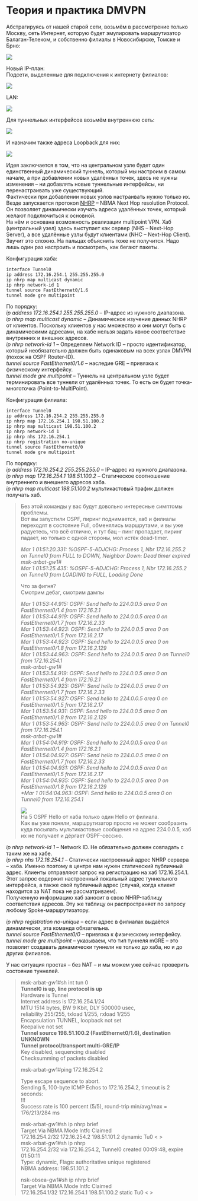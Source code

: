 # Теория и практика DMVPN

Абстрагируясь от нашей старой сети, возьмём в рассмотрение только Москву, сеть Интернет, которую будет эмулировать маршрутизатор Балаган-Телеком, и собственно филиалы в Новосибирске, Томске и Брно:

![](https://dan4i4ek.info/src/0_abac0_a0da6ce2_XL.jpg)

Новый IP-план:  
Подсети, выделенные для подключения к интернету филиалов:

![](https://dan4i4ek.info/src/0_abbe5_7cdef57c_XL.jpg)

LAN:

![](https://dan4i4ek.info/src/0_abbe6_5d8f81b1_XL.jpg)

Для туннельных интерфейсов возьмём внутреннюю сеть:

![](https://dan4i4ek.info/src/0_abbe7_19c2e9b9_XL.jpg)

И назначим также адреса Loopback для них:

![](https://dan4i4ek.info/src/0_abbe8_ae57f462_XL.jpg)

Идея заключается в том, что на центральном узле будет один единственный динамический туннель, который мы настроим в самом начале, а при добавлении новых удалённых точек, здесь не нужны изменения – ни добавлять новые туннельные интерфейсы, ни перенастраивать уже существующий.  
Фактически при добавлении новых узлов настраивать нужно только их.  
Везде запускается протокол [NHRP](http://searchnetworking.techtarget.com/definition/Next-Hop-Resolution-Protocol) – NBMA Next Hop resolution Protocol.  
Он позволяет динамически изучать адреса удалённых точек, который желают подключиться к основной.  
На нём и основана возможность реализации multipoint VPN. Хаб \(центральный узел\) здесь выступает как сервер \(NHS – Next-Hop Server\), а все удалённые узлы будут клиентами \(NHC – Next-Hop Client\).  
Звучит это сложно. На пальцах объяснить тоже не получится. Надо лишь один раз настроить и посмотреть, как бегают пакеты.

Конфигурация хаба:

```text
interface Tunnel0
ip address 172.16.254.1 255.255.255.0
ip nhrp map multicast dynamic
ip nhrp network-id 1
tunnel source FastEthernet0/1.6
tunnel mode gre multipoint
```

По порядку:  
_ip address 172.16.254.1 255.255.255.0_ – IP-адрес из нужного диапазона.  
_ip nhrp map multicast dynamic_ – Динамическое изучение данных NHRP от клиентов. Поскольку клиентов у нас множество и они могут быть с динамическими адресами, на хабе нельзя задать явное соответствие внутренних и внешних адресов.  
_ip nhrp network-id 1_ – Определяем Network ID – просто идентификатор, который необязательно должен быть одинаковым на всех узлах DMVPN \(похож на OSPF Router-ID\).  
_tunnel source FastEthernet0/1.6_ – наследие GRE – привязка к физическому интерфейсу.  
_tunnel mode gre multipoint_ – Туннель на центральном узле будет терминировать все туннели от удалённых точек. То есть он будет точка-многоточка \(Point-to-MultiPoint\).

Конфигурация филиала:

```text
interface Tunnel0
ip address 172.16.254.2 255.255.255.0
ip nhrp map 172.16.254.1 198.51.100.2
ip nhrp map multicast 198.51.100.2
ip nhrp network-id 1
ip nhrp nhs 172.16.254.1
ip nhrp registration no-unique
tunnel source FastEthernet0/0
tunnel mode gre multipoint
```

По порядку:  
_ip address 172.16.254.2 255.255.255.0_ – IP-адрес из нужного диапазона.  
_ip nhrp map 172.16.254.1 198.51.100.2_ – Статическое соотношение внутреннего и внешнего адресов хаба.  
_ip nhrp map multicast 198.51.100.2_ мультикастовый трафик должен получать хаб.

> Без этой команды у вас будут довольно интересные симптомы проблемы.  
> Вот вы запустили OSPF, пиринг поднимается, хаб и филиалы переходят в состояние Full, обменялись маршрутами, и вы уже радуетесь, что всё отлично, и тут бац – пинг пропадает, пиринг падает, но только с одной стороны, мол истёк dead-timer.  
>   
> _Mar 1 01:51:20.331: %OSPF-5-ADJCHG: Process 1, Nbr 172.16.255.2 on Tunnel0 from FULL to DOWN, Neighbor Down: Dead timer expired  
> msk-arbat-gw1\#  
> Mar 1 01:51:25.435: %OSPF-5-ADJCHG: Process 1, Nbr 172.16.255.2 on Tunnel0 from LOADING to FULL, Loading Done_  
>   
> Что за фигня?  
> Смотрим дебаг, смотрим дампы  
>   
> _Mar 1 01:53:44.915: OSPF: Send hello to 224.0.0.5 area 0 on FastEthernet0/1.4 from 172.16.2.1  
> Mar 1 01:53:44.919: OSPF: Send hello to 224.0.0.5 area 0 on FastEthernet0/1.7 from 172.16.2.33  
> Mar 1 01:53:44.923: OSPF: Send hello to 224.0.0.5 area 0 on FastEthernet0/1.5 from 172.16.2.17  
> Mar 1 01:53:44.923: OSPF: Send hello to 224.0.0.5 area 0 on FastEthernet0/1.8 from 172.16.2.129  
> Mar 1 01:53:44.963: OSPF: Send hello to 224.0.0.5 area 0 on Tunnel0 from 172.16.254.1  
> msk-arbat-gw1\#  
> Mar 1 01:53:54.919: OSPF: Send hello to 224.0.0.5 area 0 on FastEthernet0/1.4 from 172.16.2.1  
> Mar 1 01:53:54.923: OSPF: Send hello to 224.0.0.5 area 0 on FastEthernet0/1.7 from 172.16.2.33  
> Mar 1 01:53:54.927: OSPF: Send hello to 224.0.0.5 area 0 on FastEthernet0/1.5 from 172.16.2.17  
> Mar 1 01:53:54.931: OSPF: Send hello to 224.0.0.5 area 0 on FastEthernet0/1.8 from 172.16.2.129  
> Mar 1 01:53:54.963: OSPF: Send hello to 224.0.0.5 area 0 on Tunnel0 from 172.16.254.1  
> msk-arbat-gw1\#  
> Mar 1 01:54:04.919: OSPF: Send hello to 224.0.0.5 area 0 on FastEthernet0/1.4 from 172.16.2.1  
> Mar 1 01:54:04.927: OSPF: Send hello to 224.0.0.5 area 0 on FastEthernet0/1.7 from 172.16.2.33  
> Mar 1 01:54:04.931: OSPF: Send hello to 224.0.0.5 area 0 on FastEthernet0/1.5 from 172.16.2.17  
> Mar 1 01:54:04.935: OSPF: Send hello to 224.0.0.5 area 0 on FastEthernet0/1.8 from 172.16.2.129  
> \*Mar 1 01:54:04.963: OSPF: Send hello to 224.0.0.5 area 0 on Tunnel0 from 172.16.254.1_  
>   
> ![](https://dan4i4ek.info/src/0_abbfc_db7c306e_XXL.jpg)  
> На 5 OSPF Hello от хаба только один Hello от филиала.  
> Как вы уже поняли, маршрутизатор просто не может сообразить куда посылать мультикастовые сообщения на адрес 224.0.0.5, хаб их не получает и дёргает OSPF-сессию.

_ip nhrp network-id 1_ – Network ID. Не обязательно должен совпадать с таким же на хабе.  
_ip nhrp nhs 172.16.254.1_ – Статически настроенный адрес NHRP сервера – хаба. Именно поэтому в центре нам нужен статический публичный адрес. Клиенты отправляют запрос на регистрацию на хаб 172.16.254.1. Этот запрос содержит настроенный локальный адрес туннельного интерфейса, а также свой публичный адрес \(случай, когда клиент находится за NAT пока не рассматриваем\).  
Полученную информацию хаб заносит в свою NHRP-таблицу соответствия адресов. Эту же таблицу он распространяет по запросу любому Spoke-маршрутизатору.

_ip nhrp registration no-unique_ – если адрес в филиалах выдаётся динамически, эта команда обязательна.  
_tunnel source FastEthernet0/0_ – привязка к физическому интерфейсу.  
_tunnel mode gre multipoint_ – указываем, что тип туннеля mGRE – это позволит создавать динамически туннели не только до хаба, но и до других филиалов.

У нас ситуация простая – без NAT – и мы можем уже сейчас проверить состояние туннелей.

> msk-arbat-gw1\#sh int tun 0  
> **Tunnel0 is up, line protocol is up**  
> Hardware is Tunnel  
> Internet address is 172.16.254.1/24  
> MTU 1514 bytes, BW 9 Kbit, DLY 500000 usec,  
> reliability 255/255, txload 1/255, rxload 1/255  
> Encapsulation TUNNEL, loopback not set  
> Keepalive not set  
> **Tunnel source 198.51.100.2 \(FastEthernet0/1.6\), destination UNKNOWN**  
> **Tunnel protocol/transport multi-GRE/IP**  
> Key disabled, sequencing disabled  
> Checksumming of packets disabled
>
> msk-arbat-gw1\#ping 172.16.254.2  
>   
> Type escape sequence to abort.  
> Sending 5, 100-byte ICMP Echos to 172.16.254.2, timeout is 2 seconds:  
> !!!  
> Success rate is 100 percent \(5/5\), round-trip min/avg/max = 176/213/284 ms
>
> msk-arbat-gw1\#sh ip nhrp brief  
> Target Via NBMA Mode Intfc Claimed  
> 172.16.254.2/32 172.16.254.2 198.51.101.2 dynamic Tu0 &lt; &gt;  
> msk-arbat-gw1\#sh ip nhrp  
> 172.16.254.2/32 via 172.16.254.2, Tunnel0 created 00:09:48, expire 01:50:11  
> Type: dynamic, Flags: authoritative unique registered  
> NBMA address: 198.51.101.2  
>   
> nsk-obsea-gw1\#sh ip nhrp brief  
> Target Via NBMA Mode Intfc Claimed  
> 172.16.254.1/32 172.16.254.1 198.51.100.2 static Tu0 &lt; &gt;

